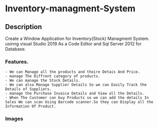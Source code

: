 # Inventory-managment-System

## Description

  Create a Window Application for Inventory(Stock) Managment System.
  usinng visual Studio 2019 As a Code Editor and Sql Server 2012 for Database.

### Features.

    - We can Manage all the products and theire Detais And Price.
    - manage The Diffrent category of products.
    - We can manage the Stock Details.
    - We can also Manage Supplier Details So we can Easily Track the Details of Suppliers.
    - manage the Purchase Invoice Details and View all the Details.
    - When The Customer can buy Products so we can add the details In Sales We can scan Using Barcode scanner.So they can Display all the Information Of Product.
    
### Images



